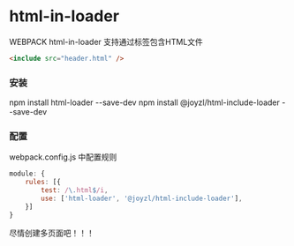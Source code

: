 # html-in-loader
WEBPACK html-in-loader
支持通过<include>标签包含HTML文件
```html
<include src="header.html" />
```
### 安装
npm install html-loader --save-dev
npm install @joyzl/html-include-loader --save-dev

### 配置
webpack.config.js 中配置规则

```javascript
module: {
	rules: [{
		test: /\.html$/i,
		use: ['html-loader', '@joyzl/html-include-loader'],
	}]
}
```

尽情创建多页面吧！！！